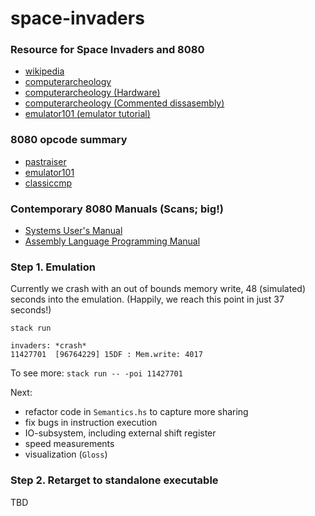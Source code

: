 # space-invaders


### Resource for Space Invaders and 8080
- [wikipedia](https://en.wikipedia.org/wiki/Space_Invaders)
- [computerarcheology](https://www.computerarcheology.com/Arcade/SpaceInvaders)
- [computerarcheology (Hardware)](https://www.computerarcheology.com/Arcade/SpaceInvaders/Hardware.html)
- [computerarcheology (Commented dissasembly)](https://www.computerarcheology.com/Arcade/SpaceInvaders/Code.html)
- [emulator101 (emulator tutorial)](http://www.emulator101.com)

### 8080 opcode summary
- [pastraiser](https://pastraiser.com/cpu/i8080/i8080_opcodes.html)
- [emulator101](http://www.emulator101.com/reference/8080-by-opcode.html)
- [classiccmp](http://www.classiccmp.org/dunfield/r/8080.txt)

### Contemporary 8080 Manuals (Scans; big!)
- [Systems User's Manual](http://www.nj7p.info/Manuals/PDFs/Intel/9800153B.pdf)
- [Assembly Language Programming Manual](http://www.classiccmp.org/dunfield/r/8080asm.pdf)



### Step 1. Emulation

Currently we crash with an out of bounds memory write, 48 (simulated) seconds into the emulation.
(Happily, we reach this point in just 37 seconds!)

`stack run`

    invaders: *crash*
    11427701  [96764229] 15DF : Mem.write: 4017


To see more: `stack run -- -poi 11427701`

Next:

- refactor code in `Semantics.hs` to capture more sharing
- fix bugs in instruction execution
- IO-subsystem, including external shift register
- speed measurements
- visualization (`Gloss`)


### Step 2. Retarget to standalone executable

TBD
